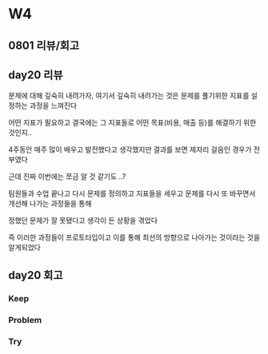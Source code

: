 # W4

## 0801 리뷰/회고

## day20 리뷰
문제에 대해 깊숙히 내려가자, 여기서 깊숙히 내려가는 것은 문제를 풀기위한 지표를 설정하는 과정을 느껴진다

어떤 지표가 필요하고 결국에는 그 지표들로 어떤 목표(비용, 매출 등)를 해결하기 위한 것인지..

4주동안 매주 많이 배우고 발전했다고 생각했지만 결과를 보면 제자리 걸음인 경우가 전부였다

근데 진짜 이번에는 쪼금 알 것 같기도 ..?

팀원들과 수업 끝나고 다시 문제를 정의하고 지표들을 세우고 문제를 다시 또 바꾸면서 개선해 나가는 과정들을 통해

정했던 문제가 잘 못됐다고 생각이 든 상황을 겪었다

즉 이러한 과정들이 프로토타입이고 이를 통해 최선의 방향으로 나아가는 것이라는 것을 알게되었다

## day20 회고

### Keep

### Problem

### Try
